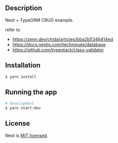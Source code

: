 ## Description

Nest + TypeORM CRUD example.

refer to
* https://zenn.dev/chida/articles/bba2b5346414ed
* https://docs.nestjs.com/techniques/database
* https://github.com/typestack/class-validator

## Installation

```bash
$ yarn install
```

## Running the app

```bash
# development
$ yarn start:dev
```

## License

Nest is [MIT licensed](LICENSE).
